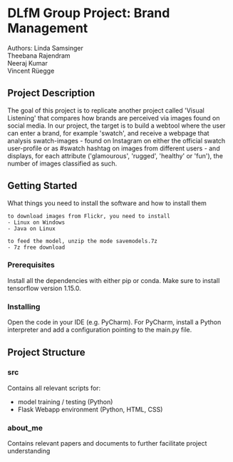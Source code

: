 # DLfM Group Project: Brand Management
Authors:
Linda Samsinger<br>
Theebana Rajendram<br>
Neeraj Kumar<br>
Vincent Rüegge<br>

## Project Description
The goal of this project is to replicate another project called 'Visual Listening' that compares how brands are perceived via images found on social media. In our project, the target is to build a webtool where the user can enter a brand, for example 'swatch', and receive a webpage that analysis swatch-images - found on Instagram on either the official swatch user-profile or as #swatch hashtag on images from different users - and displays, for each attribute ('glamourous', 'rugged', 'healthy' or 'fun'), the number of images classified as such.

## Getting Started
What things you need to install the software and how to install them

```
to download images from Flickr, you need to install
- Linux on Windows
- Java on Linux
```
```
to feed the model, unzip the mode savemodels.7z
- 7z free download
```
### Prerequisites
Install all the dependencies with either pip or conda. Make sure to install tensorflow version 1.15.0.


### Installing
Open the code in your IDE (e.g. PyCharm). For PyCharm, install a Python interpreter and add a configuration pointing to the main.py file.

## Project Structure
### src
Contains all relevant scripts for:
- model training / testing (Python)
- Flask Webapp environment (Python, HTML, CSS)

### about_me
Contains relevant papers and documents to further facilitate project understanding
